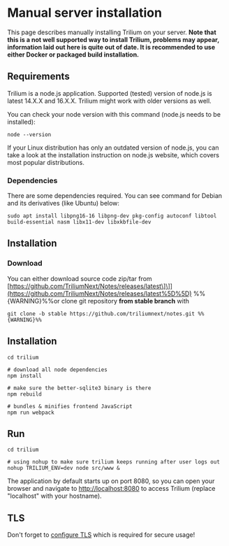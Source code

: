 # Manual server installation
This page describes manually installing Trilium on your server. **Note that this is a not well supported way to install Trilium, problems may appear, information laid out here is quite out of date. It is recommended to use either Docker or packaged build installation.**

## Requirements

Trilium is a node.js application. Supported (tested) version of node.js is latest 14.X.X and 16.X.X. Trilium might work with older versions as well.

You can check your node version with this command (node.js needs to be installed):

```
node --version
```

If your Linux distribution has only an outdated version of node.js, you can take a look at the installation instruction on node.js website, which covers most popular distributions.

### Dependencies

There are some dependencies required. You can see command for Debian and its derivatives (like Ubuntu) below:

```
sudo apt install libpng16-16 libpng-dev pkg-config autoconf libtool build-essential nasm libx11-dev libxkbfile-dev
```

## Installation

### Download

You can either download source code zip/tar from [https://github.com/TriliumNext/Notes/releases/latest\]\]](https://github.com/TriliumNext/Notes/releases/latest%5D%5D) %%{WARNING}%%or clone git repository **from stable branch** with

```
git clone -b stable https://github.com/triliumnext/notes.git %%{WARNING}%%
```

## Installation

```
cd trilium

# download all node dependencies
npm install

# make sure the better-sqlite3 binary is there
npm rebuild

# bundles & minifies frontend JavaScript
npm run webpack
```

## Run

```
cd trilium

# using nohup to make sure trilium keeps running after user logs out
nohup TRILIUM_ENV=dev node src/www &
```

The application by default starts up on port 8080, so you can open your browser and navigate to [http://localhost:8080](http://localhost:8080) to access Trilium (replace "localhost" with your hostname).

## TLS

Don't forget to [configure TLS](../TLS%20Configuration.md) which is required for secure usage!